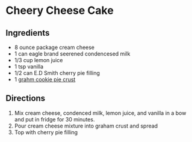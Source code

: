 # Cheery Cheese Cake

## Ingredients
 * 8 ounce package cream cheese
 * 1 can eagle brand seerened condencesed milk
 * 1/3 cup lemon juice
 * 1 tsp vanilla
 * 1/2 can E.D Smith cherry pie filling
 * 1 [grahm cookie pie crust](https://github.com/stevenharradine/Recipes/blob/master/grahm-cookie-crust.md)

## Directions
1. Mix cream cheese, condenced milk, lemon juice, and vanilla in a bow and put in fridge for 30 minutes.
2. Pour cream cheese mixture into graham crust and spread
3. Top with cherry pie filling
